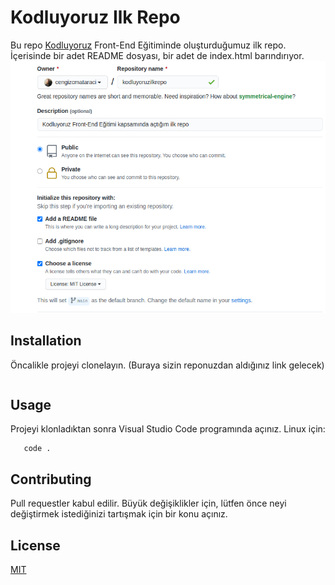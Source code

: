 # Kodluyoruz Ilk Repo
Bu repo [Kodluyoruz](https://kodluyoruz.org) Front-End Eğitiminde oluşturduğumuz ilk repo. İçerisinde bir adet README dosyası, bir adet de index.html barındırıyor.
![Image](https://github.com/Kodluyoruz/taskforce/blob/main/git/odev1/figures/github.png?raw=true)
## Installation
Öncalikle projeyi clonelayın. (Buraya sizin reponuzdan aldığınız link gelecek)
```https://github.com/neptunel/kodluyoruzilkrepo.git
```
## Usage 
Projeyi klonladıktan sonra Visual Studio Code programında açınız.
Linux için: 
```cd kodluyoruzilkrepo
   code .
```
## Contributing 
Pull requestler kabul edilir. Büyük değişiklikler için, lütfen önce neyi değiştirmek istediğinizi tartışmak için bir konu açınız.
## License
[MIT](https://choosealicense.com/licenses/mit/)